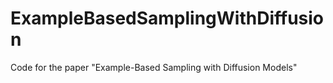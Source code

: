 # ExampleBasedSamplingWithDiffusion
Code for the paper "Example-Based Sampling with Diffusion Models"
